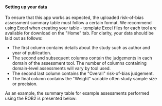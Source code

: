 #### __Setting up your data__
To ensure that this app works as expected, the uploaded risk-of-bias assessment summary table must follow a certain format. We recommend using Excel when creating your table - template Excel files for each tool are available for download on the "Home" tab. For clarity, your data should be laid out as follows:
  * The first column contains details about the study such as author and year of publication.
  * The second and subsequent columns contain the judgements in each domain of the assessment tool. The number of columns containing domain-level assessments will vary by tool used.
  * The second last column contains the "Overall" risk-of-bias judgement.
  * The final column contains the "Weight" variable often study sample size or precision.  
  
As an example, the summary table for example assessments performed using the ROB2 is presented below:







